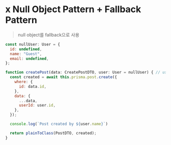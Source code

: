 # x Null Object Pattern + Fallback Pattern

> null object를 fallback으로 사용

```js
const nullUser: User = {
  id: undefined,
  name: "Guest",
  email: undefined,
};

function createPost(data: CreatePostDTO, user: User = nullUser) { // user 인자를 안넣거나 undefined로 넣으면 nullUser가 사용됨
  const created = await this.prisma.post.create({
    where: {
      id: data.id,
    },
    data: {
      ...data,
      userId: user.id,
    },
  });

  console.log(`Post created by ${user.name}`)

  return plainToClass(PostDTO, created);
}
```
